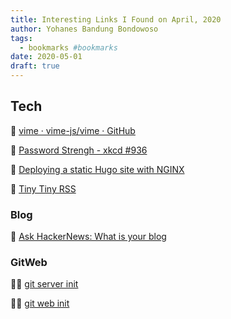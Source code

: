 ```yaml
---
title: Interesting Links I Found on April, 2020
author: Yohanes Bandung Bondowoso
tags:
  - bookmarks #bookmarks
date: 2020-05-01
draft: true
---
```


## Tech

👠 [vime · vime-js/vime · GitHub](https://github.com/vime-js/vime/blob/master/README.md)

🛂 [Password Strengh - xkcd #936](https://xkcd.com/936/)

🦦 [Deploying a static Hugo site with NGINX](https://www.gideonwolfe.com/posts/sysadmin/hugo/hugonginx/)

🙂 [Tiny Tiny RSS](https://www.circuidipity.com/ttrss/)

### Blog

📰 [Ask HackerNews: What is your blog](https://news.ycombinator.com/item?id=22800136)

### GitWeb

🐕‍🦺 [git server init](https://errong.win/2018/06/13/git-server-with-nginx/)

🐕‍🦺 [git web init](https://errong.win/2018/06/13/set-up-gitweb-server-on-nginx/)
